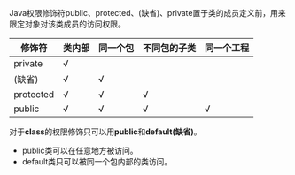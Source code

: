 Java权限修饰符public、protected、(缺省)、private置于类的成员定义前，用来限定对象对该类成员的访问权限。

| 修饰符    | 类内部 | 同一个包 | 不同包的子类 | 同一个工程 |
| --------- | ------ | -------- | ------------ | ---------- |
| private   | √      |          |              |            |
| (缺省)    | √      | √        |              |            |
| protected | √      | √        | √            |            |
| public    | √      | √        | √            | √          |

对于**class**的权限修饰只可以用**public**和**default(缺省)**。

- public类可以在任意地方被访问。
- default类只可以被同一个包内部的类访问。

